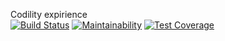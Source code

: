 Codility expirience  
[![Build Status](https://travis-ci.org/euhoo/codility.svg?branch=master)](https://travis-ci.org/euhoo/codility)
[![Maintainability](https://api.codeclimate.com/v1/badges/a0564c5570b4a13cf79b/maintainability)](https://codeclimate.com/github/euhoo/codility/maintainability)
[![Test Coverage](https://api.codeclimate.com/v1/badges/a0564c5570b4a13cf79b/test_coverage)](https://codeclimate.com/github/euhoo/codility/test_coverage)